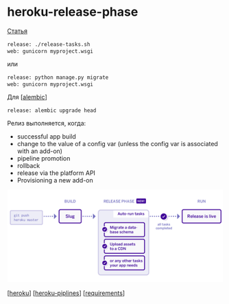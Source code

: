 # heroku-release-phase

[Статья](https://devcenter.heroku.com/articles/release-phase)

```shell
release: ./release-tasks.sh
web: gunicorn myproject.wsgi
```

или

```shell
release: python manage.py migrate
web: gunicorn myproject.wsgi
```

Для [[alembic]]

```shell
release: alembic upgrade head
```

Релиз выполняется, когда:

- successful app build
- change to the value of a config var (unless the config var is associated with an add-on)
- pipeline promotion
- rollback
- release via the platform API
- Provisioning a new add-on

![release](../attachments/2021-04-27-00-43-41.png)

[[heroku]]
[[heroku-piplines]]
[[requirements]]

[//begin]: # "Autogenerated link references for markdown compatibility"
[alembic]: alembic "alembic"
[heroku]: ../lists/heroku "heroku основная статья"
[heroku-piplines]: heroku-piplines "heroku-piplines"
[requirements]: requirements "requirements.txt"
[//end]: # "Autogenerated link references"